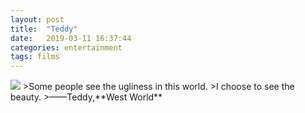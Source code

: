 ```yaml
---
layout: post
title:  "Teddy"
date:   2019-03-11 16:37:44
categories: entertainment
tags: films
---
```

<img src="{{ site.baseurl }}/images/teddy.jpg">
>Some people see the ugliness in this world.
>I choose to see the beauty.  
>——Teddy,**West World**